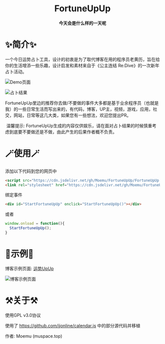 <h1><center>FortuneUpUp</center></h1>
<h4><center>今天会是什么样的一天呢</center></h4>


# ✨简介✨

​	一个今日运势占卜工具，设计的初衷是为了取代博客在用的程序员老黄历，旨在给你的生活增添一些乐趣，设计启发和素材来自于《公主连结 Re:Dive》的一次新年占卜活动。

![Demo页面](https://cdn.jsdelivr.net/gh/Moemu/FortuneUpUp/Screenshot/Demo.png)

![占卜结果](https://cdn.jsdelivr.net/gh/Moemu/FortuneUpUp/Screenshot/Demo1.png)

FortuneUpUp里边的推荐你去做/不要做的事件大多都是基于业余程序员（也就是我）的一些日常生活而写出来的，有代码，博客，UP主，视频，游戏，应用，社交，网站，日常等这几大类，如果您有一些想法，欢迎您提出PR。

​	温馨提示: FortuneUpUp生成的内容仅供娱乐，请在面对占卜结果的时候慎重考虑到底要不要做还是不做，由此产生的后果作者概不负责。

# 🪄使用🪄

添加以下代码到您的网页中

```html
<script src="https://cdn.jsdelivr.net/gh/Moemu/FortuneUpUp/FortuneUpUp.js"></script>
<link rel="stylesheet" href="https://cdn.jsdelivr.net/gh/Moemu/FortuneUpUp/FortuneUpUp.css"></link>
```

绑定事件

```html
<div id="StartFortuneUpUp" onclick="StartFortuneUpUp()"></div>
```

或者

```javascript
window.onload = function(){
  StartFortuneUpUp();
}
```

# 🎉示例🎉

博客示例页面: [运势UpUp](https://muspace.top/lab/fortuneupup)

![博客示例页面](https://cdn.jsdelivr.net/gh/Moemu/FortuneUpUp/Screenshot/Demo2.png)


# ⚒️关于⚒️

使用GPL v3.0协议

使用了 https://github.com/jjonline/calendar.js 中的部分源代码并移植

作者: Moemu (muspace.top)

